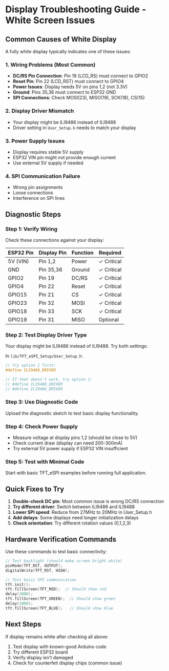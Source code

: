 # Display Troubleshooting Guide - White Screen Issues

## Common Causes of White Display

A fully white display typically indicates one of these issues:

### 1. **Wiring Problems (Most Common)**
- **DC/RS Pin Connection**: Pin 19 (LCD_RS) must connect to GPIO2
- **Reset Pin**: Pin 22 (LCD_RST) must connect to GPIO4  
- **Power Issues**: Display needs 5V on pins 1,2 (not 3.3V)
- **Ground**: Pins 35,36 must connect to ESP32 GND
- **SPI Connections**: Check MOSI(23), MISO(19), SCK(18), CS(15)

### 2. **Display Driver Mismatch**
- Your display might be ILI9486 instead of ILI9488
- Driver setting in `User_Setup.h` needs to match your display

### 3. **Power Supply Issues**
- Display requires stable 5V supply
- ESP32 VIN pin might not provide enough current
- Use external 5V supply if needed

### 4. **SPI Communication Failure**
- Wrong pin assignments
- Loose connections
- Interference on SPI lines

## Diagnostic Steps

### Step 1: Verify Wiring
Check these connections against your display:

| ESP32 Pin | Display Pin | Function | Required |
|-----------|-------------|----------|----------|
| 5V (VIN) | Pin 1,2 | Power | ✓ Critical |
| GND | Pin 35,36 | Ground | ✓ Critical |
| GPIO2 | Pin 19 | DC/RS | ✓ Critical |
| GPIO4 | Pin 22 | Reset | ✓ Critical |
| GPIO15 | Pin 21 | CS | ✓ Critical |
| GPIO23 | Pin 32 | MOSI | ✓ Critical |
| GPIO18 | Pin 33 | SCK | ✓ Critical |
| GPIO19 | Pin 31 | MISO | Optional |

### Step 2: Test Display Driver Type
Your display might be ILI9486 instead of ILI9488. Try both settings:

In `lib/TFT_eSPI_Setup/User_Setup.h`:
```cpp
// Try option 1 first:
#define ILI9488_DRIVER

// If that doesn't work, try option 2:
// #define ILI9488_DRIVER
// #define ILI9486_DRIVER
```

### Step 3: Use Diagnostic Code
Upload the diagnostic sketch to test basic display functionality.

### Step 4: Check Power Supply
- Measure voltage at display pins 1,2 (should be close to 5V)
- Check current draw (display can need 200-300mA)
- Try external 5V power supply if ESP32 VIN insufficient

### Step 5: Test with Minimal Code
Start with basic TFT_eSPI examples before running full application.

## Quick Fixes to Try

1. **Double-check DC pin**: Most common issue is wrong DC/RS connection
2. **Try different driver**: Switch between ILI9486 and ILI9488
3. **Lower SPI speed**: Reduce from 27MHz to 20MHz in User_Setup.h
4. **Add delays**: Some displays need longer initialization delays
5. **Check orientation**: Try different rotation values (0,1,2,3)

## Hardware Verification Commands

Use these commands to test basic connectivity:

```cpp
// Test backlight (should make screen bright white)
pinMode(TFT_RST, OUTPUT);
digitalWrite(TFT_RST, HIGH);

// Test basic SPI communication
tft.init();
tft.fillScreen(TFT_RED);  // Should show red
delay(1000);
tft.fillScreen(TFT_GREEN);  // Should show green  
delay(1000);
tft.fillScreen(TFT_BLUE);   // Should show blue
```

## Next Steps

If display remains white after checking all above:
1. Test display with known-good Arduino code
2. Try different ESP32 board
3. Verify display isn't damaged
4. Check for counterfeit display chips (common issue)